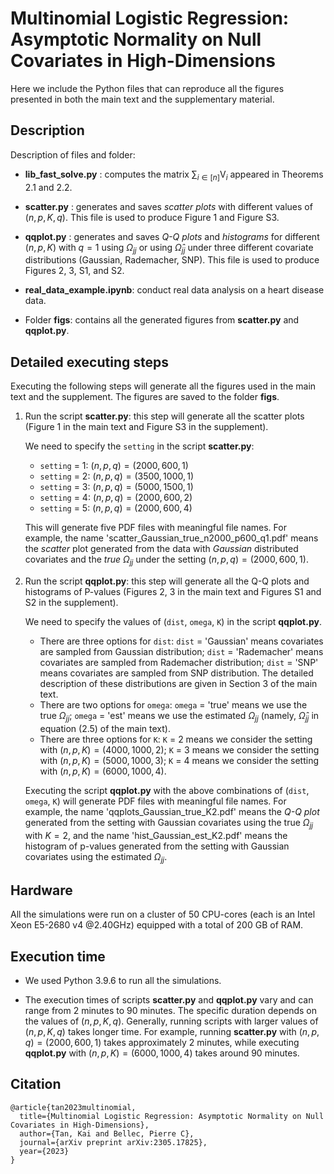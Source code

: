 
# Multinomial Logistic Regression: Asymptotic Normality on Null Covariates in High-Dimensions

Here we include the Python files that can reproduce all the figures presented in both the main text and the supplementary material. 

## Description

Description of files and folder:

* **lib_fast_solve.py** : computes the matrix 
$\sum_{i\in[n]} \mathsf{V}_i$ appeared in Theorems 2.1 and 2.2.
* **scatter.py** : generates and saves *scatter plots* with different values of $(n, p, K, q)$. 
This file is used to produce Figure 1 and Figure S3. 

* **qqplot.py** : generates and saves *Q-Q plots*  and  *histograms* for different $(n, p, K)$ with $q=1$ using $\Omega_{jj}$ or using  $\hat \Omega_{jj}$ 
under three different
covariate distributions (Gaussian, Rademacher, SNP). 
This file is used to produce Figures 2, 3, S1, and S2. 

* **real_data_example.ipynb**: conduct real data analysis on a heart disease data. 

* Folder **figs**: contains all the generated figures from **scatter.py** and **qqplot.py**. 



## Detailed executing steps

Executing the following steps will generate all the figures used in the main text and the supplement. The figures are saved to the folder **figs**. 

1. Run the script **scatter.py**: this step will generate all the scatter plots (Figure 1 in the main text and Figure S3 in the supplement). 

    We need to specify the `setting` in the script **scatter.py**: 

   * `setting` = 1: $(n, p, q) = (2000, 600, 1)$
   * `setting` = 2: $(n, p, q) = (3500, 1000, 1)$
   * `setting` = 3: $(n, p, q) = (5000, 1500, 1)$
   * `setting` = 4: $(n, p, q) = (2000, 600, 2)$
   * `setting` = 5: $(n, p, q) = (2000, 600, 4)$

    This will generate five PDF files with meaningful file names. 
    For example, the name 'scatter_Gaussian_true_n2000_p600_q1.pdf'
means the *scatter* plot generated from the data with *Gaussian* distributed covariates and the *true $\Omega_{jj}$* under the setting $(n, p, q) = (2000, 600, 1)$. 

2. Run the script **qqplot.py**: this step will generate all the Q-Q plots and histograms of P-values (Figures 2, 3 in the main text and Figures S1 and S2 in the supplement). 

    We need to specify the values of (`dist`, `omega`, `K`) in the script **qqplot.py**. 

    * There are three options for `dist`:
    `dist` = 'Gaussian' means covariates are sampled from Gaussian distribution; `dist` = 'Rademacher' means covariates are sampled from Rademacher distribution; `dist` = 'SNP' means covariates are sampled from SNP distribution. 
    The detailed description of these distributions are given in Section 3 of the main text.
    * There are two options for `omega`:
    `omega` = 'true' means we use the true $\Omega_{jj}$; `omega` = 'est' means we use the estimated $\Omega_{jj}$ (namely, $\hat \Omega_{jj}$ in equation (2.5) of the main text). 
    * There are three options for `K`:
    `K` = 2 means we consider the setting with $(n, p, K) = (4000, 1000, 2)$; `K` = 3 means we consider the setting with $(n, p, K) = (5000, 1000, 3)$; `K` = 4 means we consider the setting with $(n, p, K) = (6000, 1000, 4)$.

    Executing the script **qqplot.py** with the above combinations of (`dist`, `omega`, `K`) will generate PDF files with meaningful file names. 
    For example, 
    the name 'qqplots_Gaussian_true_K2.pdf' means the *Q-Q plot* generated from the setting with Gaussian covariates using the true $\Omega_{jj}$ with $K=2$,
    and the name 'hist_Gaussian_est_K2.pdf' means the histogram of p-values generated from the setting with Gaussian covariates using the estimated $\Omega_{jj}$. 

## Hardware
All the simulations were run on a cluster of 50 CPU-cores (each is an Intel Xeon E5-2680 v4 @2.40GHz) equipped with a total of 200 GB of RAM. 
## Execution time
* We used Python 3.9.6 to run all the simulations. 

* The execution times of scripts **scatter.py** and **qqplot.py** vary and can range from 2 minutes to 90 minutes. The specific duration depends on the values of $(n, p, K, q)$. Generally, running scripts with larger values of $(n, p, K, q)$ takes longer time. For example, running **scatter.py** with $(n, p, q) = (2000, 600, 1)$ takes approximately 2 minutes, while executing **qqplot.py** with $(n, p, K) = (6000, 1000, 4)$ takes around 90 minutes.


## Citation
```
@article{tan2023multinomial,
  title={Multinomial Logistic Regression: Asymptotic Normality on Null Covariates in High-Dimensions},
  author={Tan, Kai and Bellec, Pierre C},
  journal={arXiv preprint arXiv:2305.17825},
  year={2023}
}
```